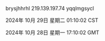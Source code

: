 brysjhhrhl 219.139.197.74 yqqlmgsycl

2024年 10月 29日 星期二 01:10:02 CST

2024年 10月 28日 星期一 17:10:02 GMT
